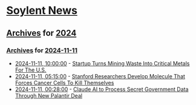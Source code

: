 # [Soylent News](../../../README.md)

## [Archives](../../index.md) for [2024](../index.md)

### [Archives](../../index.md) for [2024-11-11](index.md)

* [2024-11-11, 10:00:00](https://soylentnews.org/article.pl?sid=24/11/10/0357206&from=rss) - [Startup Turns Mining Waste Into Critical Metals For The U.S.](https://soylentnews.org/article.pl?sid=24/11/10/0357206&from=rss)
* [2024-11-11, 05:15:00](https://soylentnews.org/article.pl?sid=24/11/10/0349246&from=rss) - [Stanford Researchers Develop Molecule That Forces Cancer Cells To Kill Themselves](https://soylentnews.org/article.pl?sid=24/11/10/0349246&from=rss)
* [2024-11-11, 00:28:00](https://soylentnews.org/article.pl?sid=24/11/09/0617229&from=rss) - [Claude AI to Process Secret Government Data Through New Palantir Deal](https://soylentnews.org/article.pl?sid=24/11/09/0617229&from=rss)
